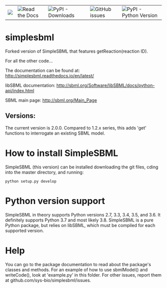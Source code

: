  <table style="width:100%">
  <tr>
    <td><img src="https://img.shields.io/badge/License-MIT-yellow.svg" /></td>
    <td><img alt="Read the Docs" src="https://img.shields.io/readthedocs/simplesbml"></td>
    <td><img alt="PyPI - Downloads" src="https://img.shields.io/pypi/dm/simplesbml"></td>
    <td><img alt="GitHub issues" src="https://img.shields.io/github/issues-raw/sys-bio/simplesbml"></td>
    <td><img alt="PyPI - Python Version" src="https://img.shields.io/pypi/pyversions/simplesbml"></td>
  </tr>
</table> 

# simplesbml

Forked version of SimpleSBML that features getReaction(reaction ID).

For all the other code...

The documentation can be found at: http://simplesbml.readthedocs.io/en/latest/

libSBML documentation: http://sbml.org/Software/libSBML/docs/python-api/index.html

SBML main page: http://sbml.org/Main_Page

## Versions: 

The current version is 2.0.0. Compared to 1.2.x series, this adds 'get' functions to interrogate an existing SBML model.

# How to install SimpleSBML

SimpleSBML (this version) can be installed downloading the git files, cding into the master directory, and running:

```
python setup.py develop
```
# Python version support

SimpleSBML in theory supports Python versions 2.7, 3.3, 3.4, 3.5, and 3.6. It definitely supports Python 3.7 and most likely 3.8. SimpleSBML is a pure Python package, but relies on libSBML, which must be compiled for each supported version.

# Help

You can go to the package documentation to read about the package's classes and methods.  For an example of how to use sbmlModel() and writeCode(), look at 'example.py' in this folder.  For other issues, report them at github.com/sys-bio/simplesbml/issues.
